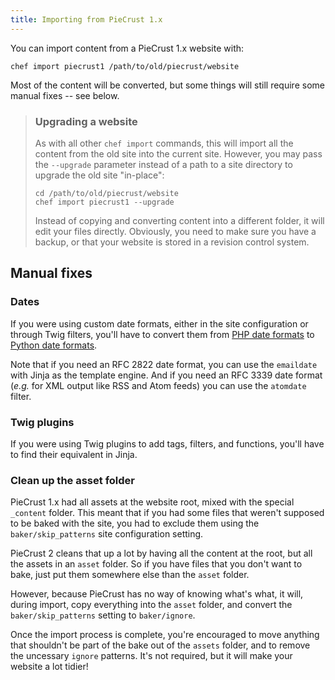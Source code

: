 ```yaml
---
title: Importing from PieCrust 1.x
---
```


You can import content from a PieCrust 1.x website with:

    chef import piecrust1 /path/to/old/piecrust/website

Most of the content will be converted, but some things will still require some
manual fixes -- see below.

> ### Upgrading a website
> 
> As with all other `chef import` commands, this will import all the content
> from the old site into the current site. However, you may pass the `--upgrade`
> parameter instead of a path to a site directory to upgrade the old site
> "in-place":
> 
>     cd /path/to/old/piecrust/website
>     chef import piecrust1 --upgrade
> 
> Instead of copying and converting content into a different folder, it will
> edit your files directly.  Obviously, you need to make sure you have a backup,
> or that your website is stored in a revision control system.


## Manual fixes

### Dates

If you were using custom date formats, either in the site configuration or
through Twig filters, you'll have to convert them from [PHP date formats][php]
to [Python date formats][dt].

Note that if you need an RFC 2822 date format, you can use the `emaildate` with
Jinja as the template engine. And if you need an RFC 3339 date format (_e.g._
for XML output like RSS and Atom feeds) you can use the `atomdate` filter.

### Twig plugins

If you were using Twig plugins to add tags, filters, and functions, you'll have
to find their equivalent in Jinja.

### Clean up the asset folder

PieCrust 1.x had all assets at the website root, mixed with the special
`_content` folder. This meant that if you had some files that weren't supposed
to be baked with the site, you had to exclude them using the
`baker/skip_patterns` site configuration setting.

PieCrust 2 cleans that up a lot by having all the content at
the root, but all the assets in an `asset` folder. So if you have files that you
don't want to bake, just put them somewhere else than the `asset` folder.

However, because PieCrust has no way of knowing what's what, it will, during
import, copy everything into the `asset` folder, and convert the
`baker/skip_patterns` setting to `baker/ignore`.

Once the import process is complete, you're encouraged to move anything that
shouldn't be part of the bake out of the `assets` folder, and to remove the
uncessary `ignore` patterns. It's not required, but it will make your website a
lot tidier!


[php]: http://php.net/manual/en/function.date.php
[dt]: https://docs.python.org/3/library/datetime.html#strftime-and-strptime-behavior

